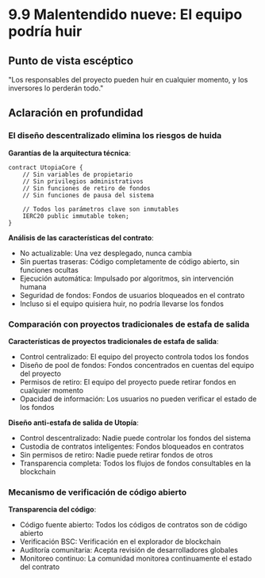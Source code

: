 # 9.9 Malentendido nueve: El equipo podría huir

## Punto de vista escéptico
"Los responsables del proyecto pueden huir en cualquier momento, y los inversores lo perderán todo."

## Aclaración en profundidad

### El diseño descentralizado elimina los riesgos de huida

**Garantías de la arquitectura técnica**:

```solidity
contract UtopiaCore {
    // Sin variables de propietario
    // Sin privilegios administrativos
    // Sin funciones de retiro de fondos
    // Sin funciones de pausa del sistema
    
    // Todos los parámetros clave son inmutables
    IERC20 public immutable token;
}
```

**Análisis de las características del contrato**:

- No actualizable: Una vez desplegado, nunca cambia
- Sin puertas traseras: Código completamente de código abierto, sin funciones ocultas
- Ejecución automática: Impulsado por algoritmos, sin intervención humana
- Seguridad de fondos: Fondos de usuarios bloqueados en el contrato
- Incluso si el equipo quisiera huir, no podría llevarse los fondos

### Comparación con proyectos tradicionales de estafa de salida

**Características de proyectos tradicionales de estafa de salida**:

- Control centralizado: El equipo del proyecto controla todos los fondos
- Diseño de pool de fondos: Fondos concentrados en cuentas del equipo del proyecto
- Permisos de retiro: El equipo del proyecto puede retirar fondos en cualquier momento
- Opacidad de información: Los usuarios no pueden verificar el estado de los fondos

**Diseño anti-estafa de salida de Utopía**:

- Control descentralizado: Nadie puede controlar los fondos del sistema
- Custodia de contratos inteligentes: Fondos bloqueados en contratos
- Sin permisos de retiro: Nadie puede retirar fondos de otros
- Transparencia completa: Todos los flujos de fondos consultables en la blockchain

### Mecanismo de verificación de código abierto

**Transparencia del código**:

- Código fuente abierto: Todos los códigos de contratos son de código abierto
- Verificación BSC: Verificación en el explorador de blockchain
- Auditoría comunitaria: Acepta revisión de desarrolladores globales
- Monitoreo continuo: La comunidad monitorea continuamente el estado del contrato